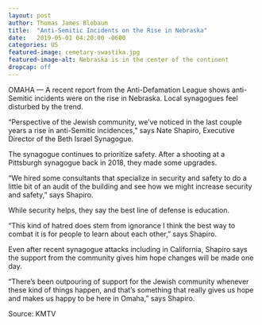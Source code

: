 ```yaml
---
layout: post
author: Thomas James Blobaum 
title:  "Anti-Semitic Incidents on the Rise in Nebraska"
date:   2019-05-01 04:20:00 -0600
categories: US
featured-image: cemetary-swastika.jpg
featured-image-alt: Nebraska is in the center of the continent 
dropcap: off 
---
```

OMAHA — A recent report from the Anti-Defamation League shows anti-Semitic incidents were on the rise in Nebraska. Local synagogues feel disturbed by the trend. 

“Perspective of the Jewish community, we’ve noticed in the last couple years a rise in anti-Semitic incidences,” says Nate Shapiro, Executive Director of the Beth Israel Synagogue.

The synagogue continues to prioritize safety. After a shooting at a Pittsburgh synagogue back in 2018, they made some upgrades. 

“We hired some consultants that specialize in security and safety to do a little bit of an audit of the building and see how we might increase security and safety,” says Shapiro.

While security helps, they say the best line of defense is education. 

“This kind of hatred does stem from ignorance I think the best way to combat it is for people to learn about each other,” says Shapiro.

Even after recent synagogue attacks including in California, Shapiro says the support from the community gives him hope changes will be made one day. 

“There’s been outpouring of support for the Jewish community whenever these kind of things happen, and that’s something that really gives us hope and makes us happy to be here in Omaha,” says Shapiro. 

Source: KMTV

<a href="https://www.3newsnow.com/news/local-news/anti-semitic-incidents-on-the-rise-in-nebraska" data-iframely-url></a>

